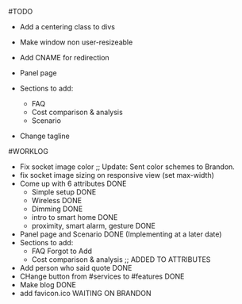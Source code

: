 #TODO
+ Add a centering class to divs
+ Make window non user-resizeable
+ Add CNAME for redirection

+ Panel page
+ Sections to add:
	- FAQ
	- Cost comparison & analysis
	- Scenario
+ Change tagline

#WORKLOG
+ Fix socket image color ;; Update: Sent color schemes to Brandon.
+ fix socket image sizing on responsive view (set max-width)
+ Come up with 6 attributes DONE
	- Simple setup DONE
	- Wireless DONE
	- Dimming DONE
	- intro to smart home DONE
	- proximity, smart alarm, gesture DONE
+ Panel page and Scenario DONE (Implementing at a later date)
+ Sections to add:
	- FAQ Forgot to Add
	- Cost comparison & analysis ;; ADDED TO ATTRIBUTES
+ Add person who said quote DONE
+ CHange button from #services to #features DONE
+ Make blog DONE
+ add favicon.ico WAITING ON BRANDON
